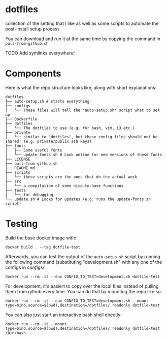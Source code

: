 # dotfiles
collection of the setting that I like as well as some scripts to automate the post-install setup process

You can download and run it at the same time by copying the command in `pull-from-github.sh` 

TODO Add symlinks everywhere!

# Components
Here is what the repo structure looks like, along with short explanations:

```
dotfiles
├── auto-setup.sh # starts everything
├── configs
│   └── These files will tell the *auto-setup.sh* script what to set up
├── Dockerfile
├── dotfiles
│   └── The dotfiles to use (e.g. for bash, vim, i3 etc.)
├── private
│   └── similar to "dotfiles", but these config files should not be shared! (e.g. private/public ssh keys)
├── fonts
│   ├── Some useful fonts
│   └── update-fonts.sh # Look online for new versions of these fonts
├── LICENSE
├── pull-from-github.sh
├── README.md
├── scripts
│   └── these scripts are the ones that do the actual work
├── src
│   └── a compilation of some nice-to-have functions
├── tests
│   └── for debugging 
└── update.sh # Looks for updates (e.g. runs the update-fonts.sh script) 
```

# Testing
Build the base docker image with:
```
docker build . --tag dotfile-test
```

Afterwards, you can test the output of the `auto-setup.sh` script by running the following command (substituting "development.sh" with any one of the configs in *configs/*: 
```
docker run --rm -it --env CONFIG_TO_TEST=development.sh dotfile-test
```

For development, it's easiert to copy over the local files instead of pulling them from github every time. You can do that by mounting the repo like so:
```
docker run --rm -it --env CONFIG_TO_TEST=development.sh --mount type=bind,source=$(pwd),destination=/dotfiles/,readonly dotfile-test
```

You can also just start an interactive bash shell directly:
```
docker run --rm -it --mount type=bind,source=$(pwd),destination=/dotfiles/,readonly dotfile-test /bin/bash
```
